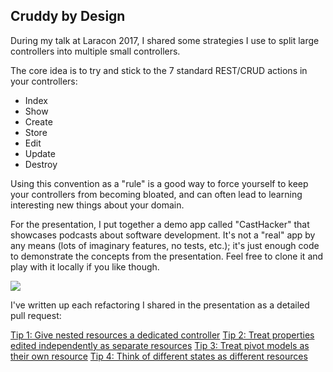 ## Cruddy by Design

During my talk at Laracon 2017, I shared some strategies I use to split large controllers into multiple small controllers.

The core idea is to try and stick to the 7 standard REST/CRUD actions in your controllers:

- Index
- Show
- Create
- Store
- Edit
- Update
- Destroy

Using this convention as a "rule" is a good way to force yourself to keep your controllers from becoming bloated, and can often lead to learning interesting new things about your domain.

For the presentation, I put together a demo app called "CastHacker" that showcases podcasts about software development. It's not a "real" app by any means (lots of imaginary features, no tests, etc.); it's just enough code to demonstrate the concepts from the presentation. Feel free to clone it and play with it locally if you like though.

![](https://pbs.twimg.com/media/DFN7pwiU0AE-qPG.jpg:large)

I've written up each refactoring I shared in the presentation as a detailed pull request:

[Tip 1: Give nested resources a dedicated controller](https://github.com/adamwathan/laracon2017/pull/1)
[Tip 2: Treat properties edited independently as separate resources](https://github.com/adamwathan/laracon2017/pull/2)
[Tip 3: Treat pivot models as their own resource](https://github.com/adamwathan/laracon2017/pull/3)
[Tip 4: Think of different states as different resources](https://github.com/adamwathan/laracon2017/pull/4)
